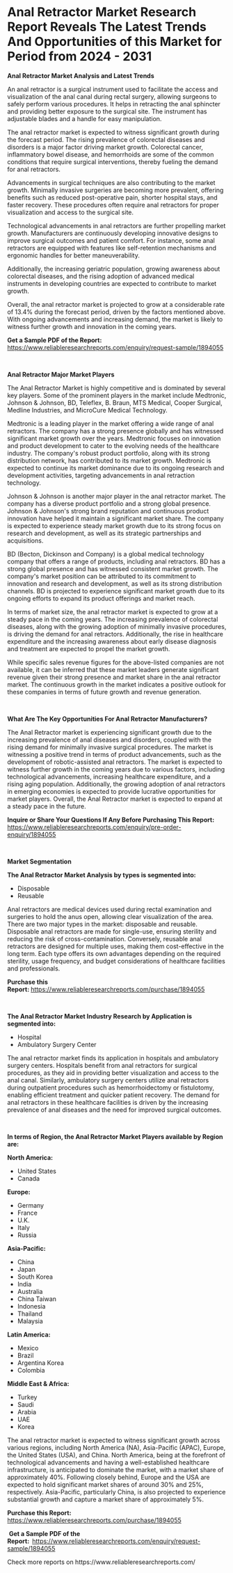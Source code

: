 <p><h1>Anal Retractor Market Research Report Reveals The Latest Trends And Opportunities of this Market for Period from 2024 - 2031</h1></p><p><strong>Anal Retractor Market Analysis and Latest Trends</strong></p>
<p><p>An anal retractor is a surgical instrument used to facilitate the access and visualization of the anal canal during rectal surgery, allowing surgeons to safely perform various procedures. It helps in retracting the anal sphincter and providing better exposure to the surgical site. The instrument has adjustable blades and a handle for easy manipulation.</p><p>The anal retractor market is expected to witness significant growth during the forecast period. The rising prevalence of colorectal diseases and disorders is a major factor driving market growth. Colorectal cancer, inflammatory bowel disease, and hemorrhoids are some of the common conditions that require surgical interventions, thereby fueling the demand for anal retractors.</p><p>Advancements in surgical techniques are also contributing to the market growth. Minimally invasive surgeries are becoming more prevalent, offering benefits such as reduced post-operative pain, shorter hospital stays, and faster recovery. These procedures often require anal retractors for proper visualization and access to the surgical site.</p><p>Technological advancements in anal retractors are further propelling market growth. Manufacturers are continuously developing innovative designs to improve surgical outcomes and patient comfort. For instance, some anal retractors are equipped with features like self-retention mechanisms and ergonomic handles for better maneuverability.</p><p>Additionally, the increasing geriatric population, growing awareness about colorectal diseases, and the rising adoption of advanced medical instruments in developing countries are expected to contribute to market growth.</p><p>Overall, the anal retractor market is projected to grow at a considerable rate of 13.4% during the forecast period, driven by the factors mentioned above. With ongoing advancements and increasing demand, the market is likely to witness further growth and innovation in the coming years.</p></p>
<p><strong>Get a Sample PDF of the Report:&nbsp;</strong> <a href="https://www.reliableresearchreports.com/enquiry/request-sample/1894055">https://www.reliableresearchreports.com/enquiry/request-sample/1894055</a></p>
<p>&nbsp;</p>
<p><strong>Anal Retractor Major Market Players</strong></p>
<p><p>The Anal Retractor Market is highly competitive and is dominated by several key players. Some of the prominent players in the market include Medtronic, Johnson & Johnson, BD, Teleflex, B. Braun, MTS Medical, Cooper Surgical, Medline Industries, and MicroCure Medical Technology.</p><p>Medtronic is a leading player in the market offering a wide range of anal retractors. The company has a strong presence globally and has witnessed significant market growth over the years. Medtronic focuses on innovation and product development to cater to the evolving needs of the healthcare industry. The company's robust product portfolio, along with its strong distribution network, has contributed to its market growth. Medtronic is expected to continue its market dominance due to its ongoing research and development activities, targeting advancements in anal retraction technology.</p><p>Johnson & Johnson is another major player in the anal retractor market. The company has a diverse product portfolio and a strong global presence. Johnson & Johnson's strong brand reputation and continuous product innovation have helped it maintain a significant market share. The company is expected to experience steady market growth due to its strong focus on research and development, as well as its strategic partnerships and acquisitions.</p><p>BD (Becton, Dickinson and Company) is a global medical technology company that offers a range of products, including anal retractors. BD has a strong global presence and has witnessed consistent market growth. The company's market position can be attributed to its commitment to innovation and research and development, as well as its strong distribution channels. BD is projected to experience significant market growth due to its ongoing efforts to expand its product offerings and market reach.</p><p>In terms of market size, the anal retractor market is expected to grow at a steady pace in the coming years. The increasing prevalence of colorectal diseases, along with the growing adoption of minimally invasive procedures, is driving the demand for anal retractors. Additionally, the rise in healthcare expenditure and the increasing awareness about early disease diagnosis and treatment are expected to propel the market growth.</p><p>While specific sales revenue figures for the above-listed companies are not available, it can be inferred that these market leaders generate significant revenue given their strong presence and market share in the anal retractor market. The continuous growth in the market indicates a positive outlook for these companies in terms of future growth and revenue generation.</p></p>
<p>&nbsp;</p>
<p><strong>What Are The Key Opportunities For Anal Retractor Manufacturers?</strong></p>
<p><p>The Anal Retractor market is experiencing significant growth due to the increasing prevalence of anal diseases and disorders, coupled with the rising demand for minimally invasive surgical procedures. The market is witnessing a positive trend in terms of product advancements, such as the development of robotic-assisted anal retractors. The market is expected to witness further growth in the coming years due to various factors, including technological advancements, increasing healthcare expenditure, and a rising aging population. Additionally, the growing adoption of anal retractors in emerging economies is expected to provide lucrative opportunities for market players. Overall, the Anal Retractor market is expected to expand at a steady pace in the future.</p></p>
<p><strong>Inquire or Share Your Questions If Any Before Purchasing This Report:</strong> <a href="https://www.reliableresearchreports.com/enquiry/pre-order-enquiry/1894055">https://www.reliableresearchreports.com/enquiry/pre-order-enquiry/1894055</a></p>
<p>&nbsp;</p>
<p><strong>Market Segmentation</strong></p>
<p><strong>The Anal Retractor Market Analysis by types is segmented into:</strong></p>
<p><ul><li>Disposable</li><li>Reusable</li></ul></p>
<p><p>Anal retractors are medical devices used during rectal examination and surgeries to hold the anus open, allowing clear visualization of the area. There are two major types in the market: disposable and reusable. Disposable anal retractors are made for single-use, ensuring sterility and reducing the risk of cross-contamination. Conversely, reusable anal retractors are designed for multiple uses, making them cost-effective in the long term. Each type offers its own advantages depending on the required sterility, usage frequency, and budget considerations of healthcare facilities and professionals.</p></p>
<p><strong>Purchase this Report:&nbsp;</strong><a href="https://www.reliableresearchreports.com/purchase/1894055">https://www.reliableresearchreports.com/purchase/1894055</a></p>
<p>&nbsp;</p>
<p><strong>The Anal Retractor Market Industry Research by Application is segmented into:</strong></p>
<p><ul><li>Hospital</li><li>Ambulatory Surgery Center</li></ul></p>
<p><p>The anal retractor market finds its application in hospitals and ambulatory surgery centers. Hospitals benefit from anal retractors for surgical procedures, as they aid in providing better visualization and access to the anal canal. Similarly, ambulatory surgery centers utilize anal retractors during outpatient procedures such as hemorrhoidectomy or fistulotomy, enabling efficient treatment and quicker patient recovery. The demand for anal retractors in these healthcare facilities is driven by the increasing prevalence of anal diseases and the need for improved surgical outcomes.</p></p>
<p>&nbsp;</p>
<p><strong>In terms of Region, the Anal Retractor Market Players available by Region are:</strong></p>
<p>
    <p> <strong> North America: </strong>
        <ul>
            <li>United States</li>
            <li>Canada</li>
        </ul>
        </p> 
    <p> <strong> Europe: </strong>
        <ul>
            <li>Germany</li>
            <li>France</li>
            <li>U.K.</li>
            <li>Italy</li>
            <li>Russia</li>
        </ul>
        </p> 
    <p> <strong> Asia-Pacific: </strong>
        <ul>
            <li>China</li>
            <li>Japan</li>
            <li>South Korea</li>
            <li>India</li>
            <li>Australia</li>
            <li>China Taiwan</li>
            <li>Indonesia</li>
            <li>Thailand</li>
            <li>Malaysia</li>
        </ul>
        </p> 
    <p> <strong> Latin America: </strong>
        <ul>
            <li>Mexico</li>
            <li>Brazil</li>
            <li>Argentina Korea</li>
            <li>Colombia</li>
        </ul>
        </p> 
    <p> <strong> Middle East & Africa: </strong>
        <ul>
            <li>Turkey</li>
            <li>Saudi</li>
            <li>Arabia</li>
            <li>UAE</li>
            <li>Korea</li>
        </ul>
    </p>
    </p>
<p><p>The anal retractor market is expected to witness significant growth across various regions, including North America (NA), Asia-Pacific (APAC), Europe, the United States (USA), and China. North America, being at the forefront of technological advancements and having a well-established healthcare infrastructure, is anticipated to dominate the market, with a market share of approximately 40%. Following closely behind, Europe and the USA are expected to hold significant market shares of around 30% and 25%, respectively. Asia-Pacific, particularly China, is also projected to experience substantial growth and capture a market share of approximately 5%.</p></p>
<p><strong>Purchase this Report: </strong><a href="https://www.reliableresearchreports.com/purchase/1894055">https://www.reliableresearchreports.com/purchase/1894055</a></p>
<p>&nbsp;<strong>Get a Sample PDF of the Report:&nbsp;&nbsp;</strong><a href="https://www.reliableresearchreports.com/enquiry/request-sample/1894055">https://www.reliableresearchreports.com/enquiry/request-sample/1894055</a></p>
<p><strong></strong></p>
<p>Check more reports on https://www.reliableresearchreports.com/</p>